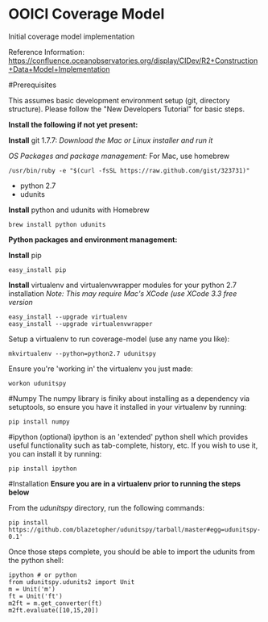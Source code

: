 OOICI Coverage Model
==============

Initial coverage model implementation

Reference Information: https://confluence.oceanobservatories.org/display/CIDev/R2+Construction+Data+Model+Implementation


#Prerequisites

This assumes basic development environment setup (git, directory structure). Please follow the
"New Developers Tutorial" for basic steps.


**Install the following if not yet present:**

**Install** git 1.7.7:
*Download the Mac or Linux installer and run it*

*OS Packages and package management:*
For Mac, use homebrew

    /usr/bin/ruby -e "$(curl -fsSL https://raw.github.com/gist/323731)"

  * python 2.7
  * udunits


**Install** python and udunits with Homebrew
    
    brew install python udunits
    
**Python packages and environment management:**

**Install** pip

    easy_install pip

**Install** virtualenv and virtualenvwrapper modules for your python 2.7 installation
*Note: This may require Mac's XCode (use XCode 3.3 free version*

    easy_install --upgrade virtualenv
    easy_install --upgrade virtualenvwrapper


Setup a virtualenv to run coverage-model (use any name you like):

    mkvirtualenv --python=python2.7 udunitspy

Ensure you're 'working in' the virtualenv you just made:

    workon udunitspy

#Numpy
The numpy library is finiky about installing as a dependency via setuptools, so ensure you have it installed in your virtualenv by running:

    pip install numpy

#ipython (optional)
ipython is an 'extended' python shell which provides useful functionality such as tab-complete, history, etc.  If you wish to use it, you can install it by running:

    pip install ipython

#Installation
**Ensure you are in a virtualenv prior to running the steps below**

From the *udunitspy* directory, run the following commands:

    pip install https://github.com/blazetopher/udunitspy/tarball/master#egg=udunitspy-0.1'

Once those steps complete, you should be able to import the udunits from the python shell:

    ipython # or python
    from udunitspy.udunits2 import Unit
    m = Unit('m')
    ft = Unit('ft')
    m2ft = m.get_converter(ft)
    m2ft.evaluate([10,15,20])